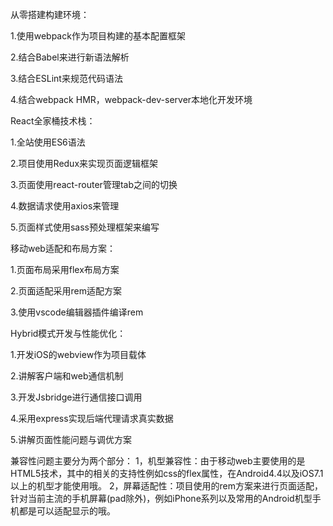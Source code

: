 从零搭建构建环境：

1.使用webpack作为项目构建的基本配置框架

2.结合Babel来进行新语法解析

3.结合ESLint来规范代码语法

4.结合webpack HMR，webpack-dev-server本地化开发环境


React全家桶技术栈：

1.全站使用ES6语法

2.项目使用Redux来实现页面逻辑框架

3.页面使用react-router管理tab之间的切换

4.数据请求使用axios来管理

5.页面样式使用sass预处理框架来编写


移动web适配和布局方案：

1.页面布局采用flex布局方案

2.页面适配采用rem适配方案

3.使用vscode编辑器插件编译rem


Hybrid模式开发与性能优化：

1.开发iOS的webview作为项目载体

2.讲解客户端和web通信机制

3.开发Jsbridge进行通信接口调用

4.采用express实现后端代理请求真实数据

5.讲解页面性能问题与调优方案

兼容性问题主要分为两个部分：
1，机型兼容性：由于移动web主要使用的是HTML5技术，其中的相关的支持性例如css的flex属性，在Android4.4以及iOS7.1以上的机型才能使用哦。
2，屏幕适配性：项目使用的rem方案来进行页面适配，针对当前主流的手机屏幕(pad除外)，例如iPhone系列以及常用的Android机型手机都是可以适配显示的哦。

